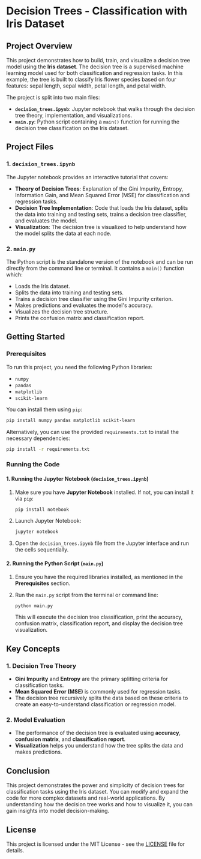 
# Decision Trees - Classification with Iris Dataset

## Project Overview

This project demonstrates how to build, train, and visualize a decision tree model using the **Iris dataset**. The decision tree is a supervised machine learning model used for both classification and regression tasks. In this example, the tree is built to classify Iris flower species based on four features: sepal length, sepal width, petal length, and petal width.

The project is split into two main files:
- **`decision_trees.ipynb`**: Jupyter notebook that walks through the decision tree theory, implementation, and visualizations.
- **`main.py`**: Python script containing a `main()` function for running the decision tree classification on the Iris dataset.

## Project Files

### 1. `decision_trees.ipynb`

The Jupyter notebook provides an interactive tutorial that covers:
- **Theory of Decision Trees**: Explanation of the Gini Impurity, Entropy, Information Gain, and Mean Squared Error (MSE) for classification and regression tasks.
- **Decision Tree Implementation**: Code that loads the Iris dataset, splits the data into training and testing sets, trains a decision tree classifier, and evaluates the model.
- **Visualization**: The decision tree is visualized to help understand how the model splits the data at each node.

### 2. `main.py`

The Python script is the standalone version of the notebook and can be run directly from the command line or terminal. It contains a `main()` function which:
- Loads the Iris dataset.
- Splits the data into training and testing sets.
- Trains a decision tree classifier using the Gini Impurity criterion.
- Makes predictions and evaluates the model's accuracy.
- Visualizes the decision tree structure.
- Prints the confusion matrix and classification report.

## Getting Started

### Prerequisites

To run this project, you need the following Python libraries:
- `numpy`
- `pandas`
- `matplotlib`
- `scikit-learn`

You can install them using `pip`:

```bash
pip install numpy pandas matplotlib scikit-learn
```

Alternatively, you can use the provided `requirements.txt` to install the necessary dependencies:

```bash
pip install -r requirements.txt
```

### Running the Code

#### 1. Running the Jupyter Notebook (`decision_trees.ipynb`)

1. Make sure you have **Jupyter Notebook** installed. If not, you can install it via `pip`:

    ```bash
    pip install notebook
    ```

2. Launch Jupyter Notebook:

    ```bash
    jupyter notebook
    ```

3. Open the `decision_trees.ipynb` file from the Jupyter interface and run the cells sequentially.

#### 2. Running the Python Script (`main.py`)

1. Ensure you have the required libraries installed, as mentioned in the **Prerequisites** section.
2. Run the `main.py` script from the terminal or command line:

    ```bash
    python main.py
    ```

    This will execute the decision tree classification, print the accuracy, confusion matrix, classification report, and display the decision tree visualization.

## Key Concepts

### 1. **Decision Tree Theory**
- **Gini Impurity** and **Entropy** are the primary splitting criteria for classification tasks.
- **Mean Squared Error (MSE)** is commonly used for regression tasks.
- The decision tree recursively splits the data based on these criteria to create an easy-to-understand classification or regression model.

### 2. **Model Evaluation**
- The performance of the decision tree is evaluated using **accuracy**, **confusion matrix**, and **classification report**.
- **Visualization** helps you understand how the tree splits the data and makes predictions.

## Conclusion

This project demonstrates the power and simplicity of decision trees for classification tasks using the Iris dataset. You can modify and expand the code for more complex datasets and real-world applications. By understanding how the decision tree works and how to visualize it, you can gain insights into model decision-making.

## License

This project is licensed under the MIT License - see the [LICENSE](LICENSE) file for details.

